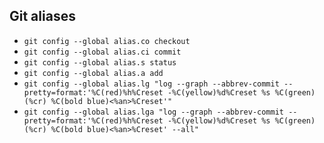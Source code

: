 ## Git aliases
- `git config --global alias.co checkout`
- `git config --global alias.ci commit`
- `git config --global alias.s status`
- `git config --global alias.a add`
- `git config --global alias.lg "log --graph --abbrev-commit --pretty=format:'%C(red)%h%Creset -%C(yellow)%d%Creset %s %C(green)(%cr) %C(bold blue)<%an>%Creset'"`
- `git config --global alias.lga "log --graph --abbrev-commit --pretty=format:'%C(red)%h%Creset -%C(yellow)%d%Creset %s %C(green)(%cr) %C(bold blue)<%an>%Creset' --all"`


